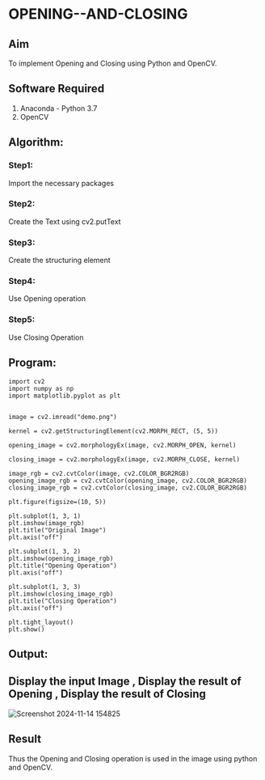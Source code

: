 # OPENING--AND-CLOSING
## Aim
To implement Opening and Closing using Python and OpenCV.

## Software Required
1. Anaconda - Python 3.7
2. OpenCV
## Algorithm:
### Step1:
Import the necessary packages


### Step2:
Create the Text using cv2.putText

### Step3:
Create the structuring element

### Step4:
Use Opening operation

### Step5:
Use Closing Operation

 
## Program:
```
import cv2
import numpy as np
import matplotlib.pyplot as plt


image = cv2.imread("demo.png")  

kernel = cv2.getStructuringElement(cv2.MORPH_RECT, (5, 5))

opening_image = cv2.morphologyEx(image, cv2.MORPH_OPEN, kernel)

closing_image = cv2.morphologyEx(image, cv2.MORPH_CLOSE, kernel)

image_rgb = cv2.cvtColor(image, cv2.COLOR_BGR2RGB)
opening_image_rgb = cv2.cvtColor(opening_image, cv2.COLOR_BGR2RGB)
closing_image_rgb = cv2.cvtColor(closing_image, cv2.COLOR_BGR2RGB)

plt.figure(figsize=(10, 5))

plt.subplot(1, 3, 1)
plt.imshow(image_rgb)
plt.title("Original Image")
plt.axis("off")

plt.subplot(1, 3, 2)
plt.imshow(opening_image_rgb)
plt.title("Opening Operation")
plt.axis("off")

plt.subplot(1, 3, 3)
plt.imshow(closing_image_rgb)
plt.title("Closing Operation")
plt.axis("off")

plt.tight_layout()
plt.show()

```
## Output:

## Display the input Image , Display the result of Opening , Display the result of Closing




![Screenshot 2024-11-14 154825](https://github.com/user-attachments/assets/56c9257c-4c37-4259-b87c-9c168684f2d5)


## Result
Thus the Opening and Closing operation is used in the image using python and OpenCV.
